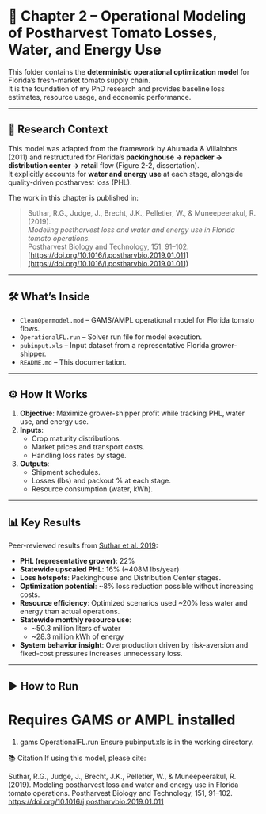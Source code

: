# 🍅 Chapter 2 – Operational Modeling of Postharvest Tomato Losses, Water, and Energy Use

This folder contains the **deterministic operational optimization model** for Florida’s fresh-market tomato supply chain.  
It is the foundation of my PhD research and provides baseline loss estimates, resource usage, and economic performance.

---

## 📄 Research Context
This model was adapted from the framework by Ahumada & Villalobos (2011) and restructured for Florida’s **packinghouse → repacker → distribution center → retail** flow (Figure 2-2, dissertation).  
It explicitly accounts for **water and energy use** at each stage, alongside quality-driven postharvest loss (PHL).

The work in this chapter is published in:  
> Suthar, R.G., Judge, J., Brecht, J.K., Pelletier, W., & Muneepeerakul, R. (2019).  
> *Modeling postharvest loss and water and energy use in Florida tomato operations*.  
> Postharvest Biology and Technology, 151, 91–102.  
> [https://doi.org/10.1016/j.postharvbio.2019.01.011](https://doi.org/10.1016/j.postharvbio.2019.01.011)

---

## 🛠 What’s Inside
- `CleanOpermodel.mod` – GAMS/AMPL operational model for Florida tomato flows.
- `OperationalFL.run` – Solver run file for model execution.
- `pubinput.xls` – Input dataset from a representative Florida grower-shipper.
- `README.md` – This documentation.

---

## ⚙ How It Works
1. **Objective**: Maximize grower-shipper profit while tracking PHL, water use, and energy use.
2. **Inputs**:
   - Crop maturity distributions.
   - Market prices and transport costs.
   - Handling loss rates by stage.
3. **Outputs**:
   - Shipment schedules.
   - Losses (lbs) and packout % at each stage.
   - Resource consumption (water, kWh).

---

## 📊 Key Results
Peer-reviewed results from [Suthar et al. 2019](https://doi.org/10.1016/j.postharvbio.2019.01.011):

- **PHL (representative grower)**: 22%
- **Statewide upscaled PHL**: 16% (~408M lbs/year)
- **Loss hotspots**: Packinghouse and Distribution Center stages.
- **Optimization potential**: ~8% loss reduction possible without increasing costs.
- **Resource efficiency**: Optimized scenarios used ~20% less water and energy than actual operations.
- **Statewide monthly resource use**:
  - ~50.3 million liters of water
  - ~28.3 million kWh of energy
- **System behavior insight**: Overproduction driven by risk-aversion and fixed-cost pressures increases unnecessary loss.


---

## ▶ How to Run

# Requires GAMS or AMPL installed
1. gams OperationalFL.run
Ensure pubinput.xls is in the working directory.

📚 Citation
If using this model, please cite:

Suthar, R.G., Judge, J., Brecht, J.K., Pelletier, W., & Muneepeerakul, R. (2019).
Modeling postharvest loss and water and energy use in Florida tomato operations.
Postharvest Biology and Technology, 151, 91–102.
https://doi.org/10.1016/j.postharvbio.2019.01.011

